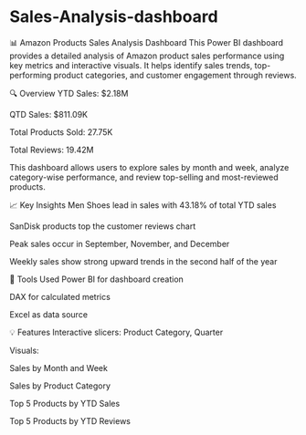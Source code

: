 # Sales-Analysis-dashboard
📊 Amazon Products Sales Analysis Dashboard
This Power BI dashboard provides a detailed analysis of Amazon product sales performance using key metrics and interactive visuals. It helps identify sales trends, top-performing product categories, and customer engagement through reviews.

🔍 Overview
YTD Sales: $2.18M

QTD Sales: $811.09K

Total Products Sold: 27.75K

Total Reviews: 19.42M

This dashboard allows users to explore sales by month and week, analyze category-wise performance, and review top-selling and most-reviewed products.

📈 Key Insights
Men Shoes lead in sales with 43.18% of total YTD sales

SanDisk products top the customer reviews chart

Peak sales occur in September, November, and December

Weekly sales show strong upward trends in the second half of the year

🧰 Tools Used
Power BI for dashboard creation

DAX for calculated metrics

Excel as data source 

💡 Features
Interactive slicers: Product Category, Quarter

Visuals:

Sales by Month and Week

Sales by Product Category

Top 5 Products by YTD Sales

Top 5 Products by YTD Reviews

